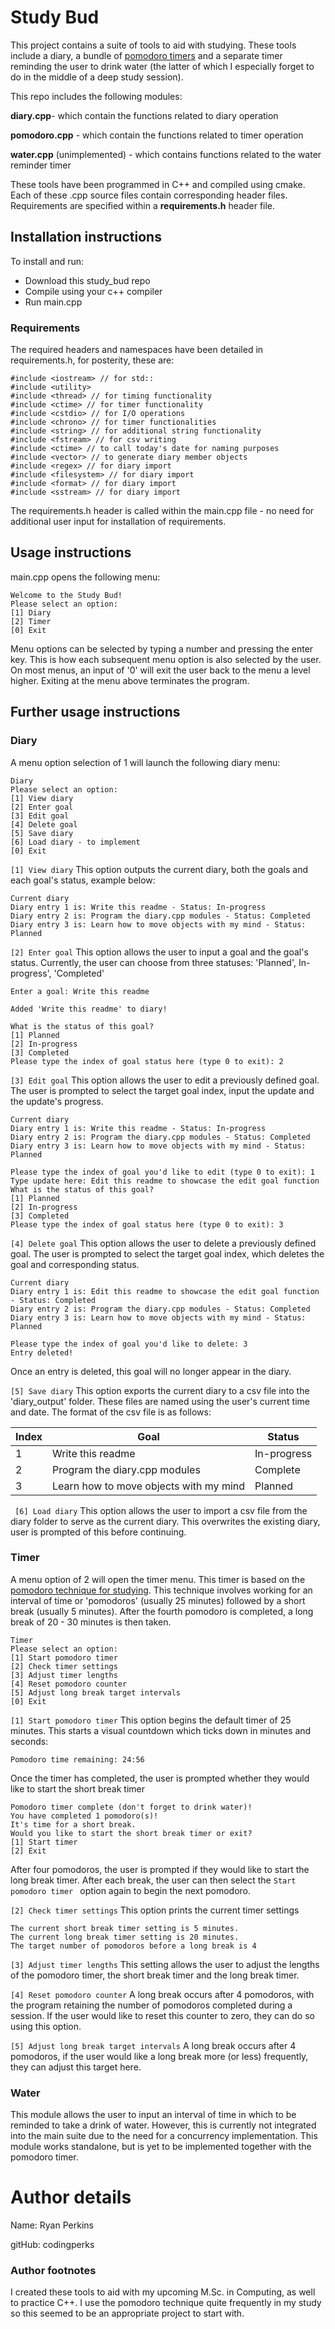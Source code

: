 
# Study Bud

This project contains a suite of tools to aid with studying. These tools include a diary, a bundle of [pomodoro timers](https://en.wikipedia.org/wiki/Pomodoro_Technique) and a separate timer reminding the user to drink water (the latter of which I especially forget to do in the middle of a deep study session).

This repo includes the following modules:


**diary.cpp**- which contain the functions related to diary operation

**pomodoro.cpp** - which contain the functions related to timer operation

**water.cpp** (unimplemented) - which contains functions related to
                                the water reminder timer

These tools have been programmed in C++ and compiled using cmake. Each of these .cpp source files contain corresponding header files. Requirements are specified within a **requirements.h** header file.

## Installation instructions

To install and run:

- Download this study_bud repo
- Compile using your c++ compiler
- Run main.cpp

### Requirements

The required headers and namespaces have been detailed in requirements.h, for posterity, these are:
```
#include <iostream> // for std::
#include <utility>
#include <thread> // for timing functionality
#include <ctime> // for timer functionality
#include <cstdio> // for I/O operations
#include <chrono> // for timer functionalities
#include <string> // for additional string functionality
#include <fstream> // for csv writing
#include <ctime> // to call today's date for naming purposes
#include <vector> // to generate diary member objects
#include <regex> // for diary import
#include <filesystem> // for diary import
#include <format> // for diary import
#include <sstream> // for diary import
```
The requirements.h header is called within the main.cpp file - no need for additional user input for installation of requirements.

## Usage instructions
main.cpp opens the following menu:

```
Welcome to the Study Bud!
Please select an option:
[1] Diary
[2] Timer
[0] Exit
```

Menu options can be selected by typing a number and pressing the enter key. This is how each subsequent menu option is also selected by the user. On most menus, an input of '0' will exit the user back to the menu a level higher. Exiting at the menu above terminates the program. 

## Further usage instructions
### Diary
A menu option selection of 1 will launch the following diary menu:
```
Diary
Please select an option:
[1] View diary
[2] Enter goal
[3] Edit goal
[4] Delete goal
[5] Save diary
[6] Load diary - to implement
[0] Exit
```
```[1] View diary```
This option outputs the current diary, both the goals and each goal's status, example below:

```
Current diary
Diary entry 1 is: Write this readme - Status: In-progress
Diary entry 2 is: Program the diary.cpp modules - Status: Completed
Diary entry 3 is: Learn how to move objects with my mind - Status: Planned
```

``` [2] Enter goal ```
This option allows the user to input a goal and the goal's status. Currently, the user can choose from three statuses: 'Planned', In-progress', 'Completed'
```
Enter a goal: Write this readme

Added 'Write this readme' to diary!

What is the status of this goal?
[1] Planned
[2] In-progress
[3] Completed
Please type the index of goal status here (type 0 to exit): 2
```

``` [3] Edit goal ```
This option allows the user to edit a previously defined goal. The user is prompted to select the target goal index, input the update and the update's progress.

```
Current diary
Diary entry 1 is: Write this readme - Status: In-progress
Diary entry 2 is: Program the diary.cpp modules - Status: Completed
Diary entry 3 is: Learn how to move objects with my mind - Status: Planned

Please type the index of goal you'd like to edit (type 0 to exit): 1
Type update here: Edit this readme to showcase the edit goal function
What is the status of this goal?
[1] Planned
[2] In-progress
[3] Completed
Please type the index of goal status here (type 0 to exit): 3
```

``` [4] Delete goal ```
This option allows the user to delete a previously defined goal. The user is prompted to select the target goal index, which deletes the goal and corresponding status.

```
Current diary
Diary entry 1 is: Edit this readme to showcase the edit goal function - Status: Completed
Diary entry 2 is: Program the diary.cpp modules - Status: Completed
Diary entry 3 is: Learn how to move objects with my mind - Status: Planned

Please type the index of goal you'd like to delete: 3
Entry deleted!
```
Once an entry is deleted, this goal will no longer appear in the diary.

``` [5] Save diary ```
This option exports the current diary to a csv file into the 'diary_output' folder. These files are named using the user's current time and date. The format of the csv file is as follows:

| Index | Goal                                   | Status      |
|-------|----------------------------------------|-------------|
| 1     | Write this readme                      | In-progress |
| 2     | Program the diary.cpp modules          | Complete    |
| 3     | Learn how to move objects with my mind | Planned     |

``` [6] Load diary``` 
This option allows the user to import a csv file from the diary folder to serve as the current diary. This overwrites the existing diary, user is prompted of this before continuing.
### Timer

A menu option of 2 will open the timer menu. This timer is based on the [pomodoro technique for studying](https://en.wikipedia.org/wiki/Pomodoro_Technique). This technique involves working for an interval of time or 'pomodoros' (usually 25 minutes) followed by a short break (usually 5 minutes). After the fourth pomodoro is completed, a long break of 20 - 30 minutes is then taken.

```
Timer
Please select an option:
[1] Start pomodoro timer
[2] Check timer settings
[3] Adjust timer lengths
[4] Reset pomodoro counter
[5] Adjust long break target intervals
[0] Exit
```

```[1] Start pomodoro timer```
This option begins the default timer of 25 minutes. This starts a visual countdown which ticks down in minutes and seconds:

``` Pomodoro time remaining: 24:56 ```

Once the timer has completed, the user is prompted whether they would like to start the short break timer
```
Pomodoro timer complete (don't forget to drink water)!
You have completed 1 pomodoro(s)!
It's time for a short break.
Would you like to start the short break timer or exit?
[1] Start timer
[2] Exit
```
After four pomodoros, the user is prompted if they would like to start the long break timer. After each break, the user can then select the ```Start pomodoro timer ``` option again to begin the next pomodoro.

```[2] Check timer settings``` This option prints the current timer settings

```The current pomodoro timer setting is 25 minutes.
The current short break timer setting is 5 minutes.
The current long break timer setting is 20 minutes.
The target number of pomodoros before a long break is 4
```

```[3] Adjust timer lengths```
This setting allows the user to adjust the lengths of the pomodoro timer, the short break timer and the long break timer.

```[4] Reset pomodoro counter```
A long break occurs after 4 pomodoros, with the program retaining the number of pomodoros completed during a session. If the user would like to reset this counter to zero, they can do so using this option.

```[5] Adjust long break target intervals```
A long break occurs after 4 pomodoros, if the user would like a long break more (or less) frequently, they can adjust this target here.

### Water
This module allows the user to input an interval of time in which to be reminded to take a drink of water. However, this is currently not integrated into the main suite due to the need for a concurrency implementation. This module works standalone, but is yet to be implemented together with the pomodoro timer.

# Author details
Name: Ryan Perkins

gitHub: codingperks

### Author footnotes
I created these tools to aid with my upcoming M.Sc. in Computing, as well to practice C++. I use the pomodoro technique quite frequently in my study so this seemed to be an appropriate project to start with.





